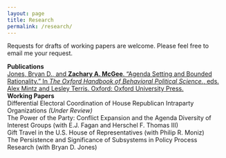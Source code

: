 ```yaml
---
layout: page
title: Research
permalink: /research/
---
```

Requests for drafts of working papers are welcome. Please feel free to email me your request.

**Publications** <br>
[Jones, Bryan D., and **Zachary A. McGee**. “Agenda Setting and Bounded Rationality.” In *The Oxford Handbook of Behavioral Political Science.*, eds. Alex Mintz and Lesley Terris. Oxford: Oxford University Press.](http://www.oxfordhandbooks.com/view/10.1093/oxfordhb/9780190634131.001.0001/oxfordhb-9780190634131-e-19)
<br>
**Working Papers** <br>
Differential Electoral Coordination of House Republican Intraparty Organizations *(Under Review)*<br>
The Power of the Party: Conflict Expansion and the Agenda Diversity of Interest Groups (with E.J. Fagan and Herschel F. Thomas III)<br>
Gift Travel in the U.S. House of Representatives (with Philip R. Moniz)<br>
The Persistence and Significance of Subsystems in Policy Process Research (with Bryan D. Jones)<br>
